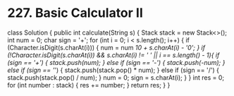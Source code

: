 # 227. Basic Calculator II

class Solution { public int calculate\(String s\) { Stack stack = new Stack&lt;&gt;\(\); int num = 0; char sign = '+'; for \(int i = 0; i &lt; s.length\(\); i++\) { if \(Character.isDigit\(s.charAt\(i\)\)\) { num = num  _10 + s.charAt\(i\) - '0'; } if \(!Character.isDigit\(s.charAt\(i\)\) && s.charAt\(i\) != ' ' \|\| i == s.length\(\) - 1\){ if \(sign == '+'\) { stack.push\(num\); } else if \(sign == '-'\) { stack.push\(-num\); } else if \(sign == '_'\) { stack.push\(stack.pop\(\) \* num\); } else if \(sign == '/'\) { stack.push\(stack.pop\(\) / num\); } num = 0; sign = s.charAt\(i\); } } int res = 0; for \(int number : stack\) { res += number; } return res; } }

